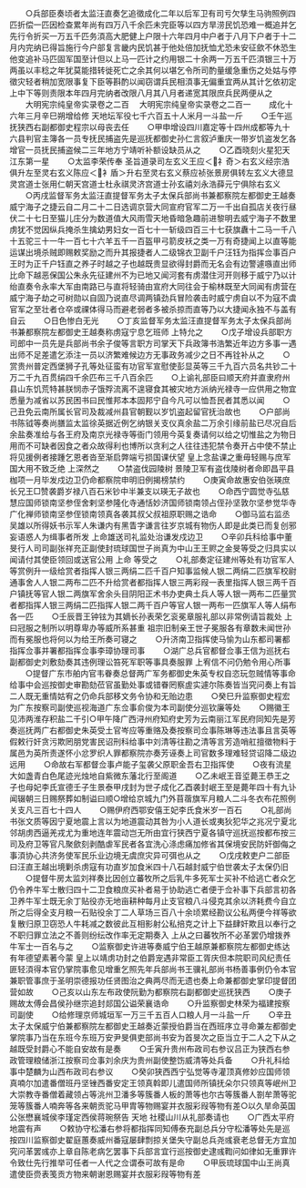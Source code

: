 <!-- { "loadSidebar": true } -->
　　○兵部臣奏顷者太监汪直奏乞追徵成化二年以后军卫有司亏欠孳生马驹照例四匹折偿一匹因检查累年尚有四万八千余匹未完臣等以四方旱涝民饥恐难一概追并乞先行令折买一万五千匹务湏高大肥健上户限十六年四月中户者于八月下户者于十二月内完纳已得旨施行今户部复言畿内民饥甚于他处倍加抚恤尤恐未安征歛不休恐生他变追补马匹固军国至计但以上马一匹计之约用银二十余两一万五千匹湏银三十万两虽以丰稔之年犹莫能措转徙死亡之余其何以堪乞令所司酌量缓急重伤之处姑与停徵灾轻者稍加宽限事复下臣等斟酌以闻窃谓兵民相湏事无偏重宜两从其计乞依初定上中下等则责限本年四月完纳者改限八月其八月者递宽其限庶兵民两便从之
　　大明宪宗纯皇帝实录卷之二百
　大明宪宗纯皇帝实录卷之二百一
　　成化十六年三月辛巳朔增给修  天地坛军役七千六百五十人米月一斗盐一斤
　　○壬午巡抚狭西右副都御史程宗以母丧去任
　　○甲申增设四川嘉定等十四州成都等九十六县判官主簿各一员专抚民捕盗先是巡抚都御史孙仁言叙泸重庆一带岁饥盗发乞各增官一员抚民捕盗候二三年地方宁靖听补额设缺员从之
　　○乙酉晓刻火星犯天江东第一星
　　○太监李荣传奉  圣旨道录司左玄义王应＜礻奇＞右玄义经宗浩俱升左至灵右玄义陈应＜衤盾＞升右至灵右玄义蔡应祯张景房俱转左玄义大德显灵宫道士张用仁朝天宫道士杜永祺灵济宫道士孙玄禧刘永浩薛元宁俱除右玄义
　　○丙戌监督军务太监汪直提督军务太子太保兵部尚书兼都察院左都御史王越奏威宁海子之捷云自二月二十二日选调京营大同宣府官军二万一千出自孤店关夜行昼伏二十七日至猫儿庄分为数道值大风雨雪天地昏暗急趣前进黎明去威宁海子不数里虏犹不觉因纵兵掩杀生擒幼男妇女一百七十一斩级四百三十七获旗纛十二马一千八十五驼三十一牛一百七十六羊五千一百盔甲弓箭皮袄之类一万有奇捷闻上以直等能运谋出境杀贼即赐敕奖励之而升其报捷者人二级锦衣卫副千户汪钰为指挥佥事百户王时为正千户钰直之养子时越之子也越既贵显欲得封爵而无名会有边警遽嗾直出师比命下越恶保国公朱永先征建州不为已地又闻河套有虏潜住河开则移于威宁乃以计绐直奏令永率大军由南路已与直将轻骑由宣府大同往会于榆林既至大同闻有虏营在威宁海子劫之可树勋以自固乃说直尽调两镇劲兵冒险袭击时威宁虏自以不为寇不虞官军之至壮者仓卒或祼体得马而避老弱者多被杀掠而直等乃以大捷闻永独不与盖有自云
　　○日色惨白无光
　　○丁亥监督军务太监汪直提督军务太子太保兵部尚书兼都察院左都御史王越奏称虏寇宁息乞班师  上特允之
　　○戊子增设兵部职方司郎中一员先是兵部尚书余子俊等言职方司掌天下兵政簿书浩繁近年边方多事一遇出师不足差遣乞添注一员以济繁难候边方无事政务减少之日不再铨补从之
　　○赏贵州普定西堡狮子孔等处征蛮有功官军宣慰使彭显英等三千九百六员名共钞二十万二千九百贯绢四千余匹布三千八百余匹
　　○上谕礼部臣曰顺天府并直隶府州县山东饥荒特甚朕悯赤子饿殍流离不遑寝食其被灾地方派纳光禄寺一应供用之物宜悉量为减省以苏民困书曰民惟邦本本固邦宁自今凡可以恤吾民者其悉以闻
　　○己丑免云南所属长官司及裁减州县官朝觐以岁饥盗起留官抚治故也
　　○户部尚书陈钺等奏尚膳监太监徐英据近例乞纳银关支仪真余盐二万余引缘前盐已尽况自后余盐奏准给与各王府及南京光禄寺等衙门领用今英复奏请何以给之切惟盐之为物日用而不可缺者因食之者众故得利也博所以贪利之人往往违犯禁令奏开占中使不禁止将见援例者接踵乞恩者沓至渐启弊端亏损国课伏望  皇上念盐课之重毋轻赐与庶军国大用不致乏绝  上深然之
　　○禁盗伐园陵树  景陵卫军有盗伐陵树者命即昌平县枷项一月毕发戍边卫仍命都察院申明旧例揭榜禁约
　　○庚寅命故惠安伯张瑛庶长兄王□赞袭爵岁禄八百石米钞中半兼支以瑛无子故也
　　○命西宁圆觉寺弘慈慧应国师锁南坚参侄舍剌坚参隆化寺通恬妙济国师锁南领占侄孙坚敦尔坚参觉华寺广化禅师锁南坚参侄锁南领真各袭其叔父叔祖原职赐之诰命
　　○御马监右监丞吴雄以所得妖书示军人朱谦内有黑眚字谦言往岁京城有物伤人即是此类已而复创邪妄语惑人为缉事者所发  上命雄送司礼监处治谦发戍边卫
　　○辛卯兵科给事中董旻行人司司副张祥充正副使封琉球国世子尚真为中山王王赆之金旻等受之归具实以闻请付其使臣领回或送官公用  上命  等受之
　　○礼部奏定征建州等处有功官军人等赏例升一级给赏者指挥人银三两绢二匹千百户知事监候人银二两绢二匹旗军校尉通事舍人人银二两布二匹不升给赏者都指挥人银三两彩叚一表里指挥人银三两千百户镇抚等官人银二两旗军舍余头目阴阳正术书办吏典土兵人等人银一两布二匹量赏者都指挥人银三两绢二匹指挥人银二两千百户等官人银一两布一匹旗军人等人绢布各一匹
　　○壬辰晋王钟铉为其嫡长孙表荣乞衮冕章服礼部以非常例请旨裁处  上曰冠服之制所以明尊卑办等威所系甚重  祖宗旧制亲王世子冕服各有章数未闻世孙而有冕服也将何以为给王所奏可寝之
　　○升济南卫指挥使马愉为山东都司署都指挥佥事并署都指挥佥事李璋协理司事
　　○湖广总兵官都督佥事王信为巡抚右副都御史刘敷劾奏其违例理讼笞死军职等事具奏服罪  上宥信不问仍勉令用心所事
　　○提督广东市舶内官韦眷奏总督两广军务都御史朱英专权自恣玩忽贼情等事命给事中会巡按御史审勘劾莅官虽勤处事或错眷罔察虗实遽尔陈奏皆当究问奏上有旨二人既无重情姑宥之仍命兵部移文务令协和无贻边患
　　○癸巳升监察御史程宏为广东按察司副使巡视海道广东佥事俞俊为本司副使分巡钦廉等处
　　○赐徽王见沛两淮存积盐二千引○甲午降广西浔州府知府史芳为云南丽江军民府同知先是芳奏巡抚两广右都御史朱英受土官岑应等重赂及奏按察司佥事陈琳等违法事且言英等假敕行奸贪污欺罔朋党害民诏刑科给事中刘清等往勘之清等言芳造哨舡擅徵物料于属邑为英所责遂怀小忿罗织人罪都察院亦奏芳诬奏上司官数多理难轻贷诏降二级边远用
　　○命故右军都督佥事卢能子玺袭父原职金吾右卫指挥使
　　○夜有流星大如盏青白色尾迹光烛地自紫微东藩北行至阁道
　　○乙未岷王音垽薨王恭王之子也母妃李氏宣德壬子生景泰甲戌封为世子成化乙酉袭封岷王至是薨年四十有九讣闻辍朝三日赐祭葬如制谥曰顺○增给京城九门外苜蓿旗军月粮人二斗冬衣布花照例关支凡三百七十四人
　　○赐伊府西鄂安僖王妃李氏食米岁一百石
　　○礼部尚书张文质等因宁夏地震上言以为地道震动其咎为小人道长或夷狄犯华之兆况宁夏北邻胡虏西逼羌戎尤为重地连年震动岂无所由宜行狭西宁夏各镇守巡抚巡按都布按三司及府卫等官凡聚歛刻剥酷虐军民者各宜洗心涤虑痛加修省其保境安民防奸御侮之事湏协心共济务使军民乐业边境无虞庶灾异可弭也从之
　　○戊戌敕吏户二部臣曰汪直王越出境剿杀虏寇有功直岁加食米四十八石越封威宁伯世袭太子太保仍旧
　　○提督牛房太监刘祥奏比因创立蕃牧所之后乳牛多死军士买补不给逃亡者众乞仍令养牛军士散归四十二卫食粮庶买补者易于协助逃亡者便于佥补事下兵部言初各卫养牛军士既无余丁贴役亦无地亩耕种每月止支官粮八斗侵克其余以济耗费今自立所之后得全支月粮一石贴役余丁二人草场三百八十余顷累经勘议公私两便今祥等欲复散归原卫窃恐人牛耗减之数彼此互相影射公私掊克之计上下益肆奸欺且以奉行之不职归罪立法之不善则纷纭改作率无定期奏入  上从之曰蕃牧所不必革罢仍增拨养牛军士一百名与之
　　○监察御史许进等奏威宁伯王越原兼都察院左都御史练达有年德望素著今蒙  皇上以靖虏功封之伯爵宠遇非常臣工胥庆但本院职司风纪责任匪轻湏得本官仍掌院事愈见增重乞照先年兵部尚书王骥礼部尚书杨善事例仍令本官兼职管事庶于圣明崇德报功任贤图治之典两尽而无遗也奏上命兼都御史掌印提督团营如故
　　○己亥以山东左布政使阮勤为都察院右副都御史巡抚狭西
　　○庚子赐故太傅会昌侯孙继宗追封郯国公谥荣襄诰命
　　○升监察御史林荣为福建按察司副使
　　○给修理京师城垣军一万三千五百人口粮人月一斗盐一斤
　　○辛丑太子太保威宁伯兼都察院左都御史王越奏近蒙授伯爵当在西班序立寻命兼左都御史掌院事乃当在东班今东班万安尹旻俱吏部尚书安为首旻次之臣当立于二人之下从之越既受封爵心不能自安故有是奏
　　○壬寅升贵州布政司右参议吕正为狭西右参政管理粮储浙江按察司佥事刘余庆为贵州副使整饬威清等处兵备
　　○升礼科给事中楚麟为山西布政司右参议
　　○癸卯狭西西宁弘觉等寺灌顶真修妙应国师领真喃尔加遣番僧班丹坚锉西番安定王领真斡即儿遣国师所镇抚朵尔只领真等岷州卫大崇教寺番僧着藏领占等洮州卫潘多等簇番人板的萧等也尔古等簇番人劄牟萧等驼笼等簇番人喃奔等各来朝贡驼马甲胄等物赐宴并衣服彩叚等物有差○以久旱命英国公张懋襄城侯李瑾定西侯蒋琬祭告  天地  社稷山川从礼部奏请也
　　○广西太平府地震有声
　　○敕协守松潘右参将都指挥同知傅泰充副总兵分守松潘等处先是巡按四川监察御史翟庭蕙奏威州番寇屡肆剽掠关堡失守副总兵尧彧衰老总督无方宜加究问革罢彧亦上章自陈老病乞罢事下兵部言宜行巡按御史逮彧鞫问如律如无重罪许令致仕先行推举可任者一人代之佥谓泰可故有是命
　　○甲辰琉球国中山王尚真遣使臣赍表笺贡方物来朝谢恩赐宴并衣服彩叚等物有差
